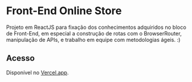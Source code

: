 # Front-End Online Store
Projeto em ReactJS para fixação dos conhecimentos adquiridos no bloco de Front-End, em especial a construção de rotas com o BrowserRouter, manipulação de APIs, e trabalho em equipe com metodologias ágeis. :)

## Acesso
Disponível no [Vercel.app](https://trybe-online-store-jqea0zxvc-pedrotrasfereti.vercel.app/).

